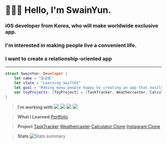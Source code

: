 # 🧑🏻‍💻 Hello, I'm SwainYun.
### iOS developer from Korea, who will make worldwide exclusive app.
### I'm interested in making people live a convenient life.
### I want to create a relationship-oriented app
---------------------------------------------------------------------
```Swift
struct SwainYun: Developer {
    let name = "윤금용"
    let state = "Learning SwiftUI"
    let goal = "Making many people happy by creating an app that easily solves difficult things in real life"
    var toyProjects: [ToyProject] = [TaskTracker, Weathercaster, CalculatorClone, InstagramClone, LetUsMeet]
}
```
> **I'm working with**
> <a href="https://developer.apple.com/swift/" target="_blank"><img src="https://img.shields.io/badge/Swift-F05138?style=flat&logo=Swift&logoColor=white"></a>
> <a href="https://iterm2.com" target="_blank"><img src="https://img.shields.io/badge/iTerm2-000000?style=flat&logo=iTerm2&logoColor=white"></a>
> <a href="https://git-scm.com" target="_blank"><img src="https://img.shields.io/badge/Git-F05032?style=flat&logo=Git&logoColor=white"></a>
> <a href="https://developer.apple.com/kr/xcode/" target="_blank"><img src="https://img.shields.io/badge/Xcode-147EFB?style=flat&logo=Xcode&logoColor=white"></a>

> **What I Learned**
> [Portfolio](https://github.com/Remaked-Swain/Portfolio.git)

> **Project**
> [TaskTracker](https://github.com/Remaked-Swain/TaskTracker.git)
> [Weathercaster](https://github.com/Remaked-Swain/Weathercaster.git)
> [Calculator Clone](https://github.com/Remaked-Swain/CalculatorClone.git)
> [Instagram Clone](https://github.com/Remaked-Swain/InstagramClone.git)

> **Stats**
> ![Stats summary](https://github-readme-stats.vercel.app/api?username=Remaked-Swain&theme=outrun&show_icons=true)
